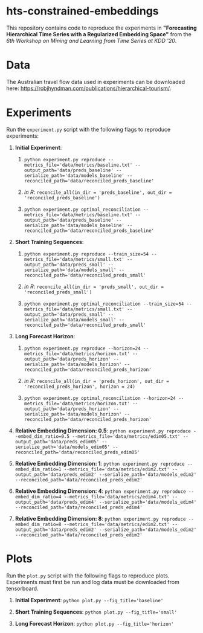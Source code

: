 # hts-constrained-embeddings

This repository contains code to reproduce the experiments in **"Forecasting Hierarchical Time Series with a Regularized Embedding Space"** from the *6th Workshop on Mining and Learning from Time Series at KDD '20*.

# Data

The Australian travel flow data used in experiments can be downloaded here: https://robjhyndman.com/publications/hierarchical-tourism/.

# Experiments

Run the `experiment.py` script with the following flags to reproduce experiments:

1. **Initial Experiment**:
    1. `python experiment.py reproduce --metrics_file='data/metrics/baseline.txt' --output_path='data/preds_baseline' --serialize_path='data/models_baseline' --reconciled_path='data/reconciled_preds_baseline'`

    2. *in R*: `reconcile_all(in_dir = 'preds_baseline', out_dir = 'reconciled_preds_baseline')`

    3. `python experiment.py optimal_reconciliation --metrics_file='data/metrics/baseline.txt' --output_path='data/preds_baseline' --serialize_path='data/models_baseline' --reconciled_path='data/reconciled_preds_baseline'`

2. **Short Training Sequences**:
    1. `python experiment.py reproduce --train_size=54 --metrics_file='data/metrics/small.txt' --output_path='data/preds_small' --serialize_path='data/models_small' --reconciled_path='data/reconciled_preds_small'`

    2. *in R*: `reconcile_all(in_dir = 'preds_small', out_dir = 'reconciled_preds_small')`

    3. `python experiment.py optimal_reconciliation --train_size=54 --metrics_file='data/metrics/small.txt' --output_path='data/preds_small' --serialize_path='data/models_small' --reconciled_path='data/reconciled_preds_small'`

3. **Long Forecast Horizon**:
    1. `python experiment.py reproduce --horizon=24 --metrics_file='data/metrics/horizon.txt' --output_path='data/preds_horizon' --serialize_path='data/models_horizon' --reconciled_path='data/reconciled_preds_horizon'`

    2. *in R*: `reconcile_all(in_dir = 'preds_horizon', out_dir = 'reconciled_preds_horizon', horizon = 24)`

    3. `python experiment.py optimal_reconciliation --horizon=24 --metrics_file='data/metrics/horizon.txt' --output_path='data/preds_horizon' --serialize_path='data/models_horizon' --reconciled_path='data/reconciled_preds_horizon'`

4. **Relative Embedding Dimension: 0.5**:
`python experiment.py reproduce --embed_dim_ratio=0.5 --metrics_file='data/metrics/edim05.txt' --output_path='data/preds_edim05' --serialize_path='data/models_edim05' --reconciled_path='data/reconciled_preds_edim05'`

5. **Relative Embedding Dimension: 1**:
`python experiment.py reproduce --embed_dim_ratio=1 --metrics_file='data/metrics/edim2.txt' --output_path='data/preds_edim2' --serialize_path='data/models_edim2' --reconciled_path='data/reconciled_preds_edim2'`

6. **Relative Embedding Dimension: 4**:
`python experiment.py reproduce --embed_dim_ratio=4 --metrics_file='data/metrics/edim4.txt' --output_path='data/preds_edim4' --serialize_path='data/models_edim4' --reconciled_path='data/reconciled_preds_edim4'`

5. **Relative Embedding Dimension: 8**:
`python experiment.py reproduce --embed_dim_ratio=8 --metrics_file='data/metrics/edim2.txt' --output_path='data/preds_edim2' --serialize_path='data/models_edim2' --reconciled_path='data/reconciled_preds_edim2'`

# Plots

Run the `plot.py` script with the following flags to reproduce plots. Experiments must first be run and log data must be downloaded from tensorboard. 

1. **Initial Experiment**:
`python plot.py --fig_title='baseline'`

2. **Short Training Sequences**:
`python plot.py --fig_title='small'`

3. **Long Forecast Horizon**:
`python plot.py --fig_title='horizon'`